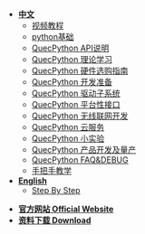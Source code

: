 <!-- docs/_sidebar.md -->

<!-- * [**QuecPython**](/) -->
<!-- * [](/) -->

* [**中文**](/zh-cn/)
   * [视频教程](https://space.bilibili.com/491326023/channel/detail?cid=150963)
   * [python基础](/zh-cn/python/)
   * [QuecPython API说明](/zh-cn/api/)
   * [QuecPython 理论学习](/zh-cn/QuecPythonTheory/)
   * [QuecPython 硬件选购指南](/zh-cn/QuecPythonHW/)
   * [QuecPython 开发准备](/zh-cn/QuecPythonPrepare/)
   * [QuecPython 驱动子系统](/zh-cn/QuecPythonSub/RTC.md)
   * [QuecPython 平台性接口](/zh-cn/QuecPythonInterface/)
   * [QuecPython 无线联网开发](/zh-cn/QuecPythonWirelessNetwork/)
   <!-- * [QuecPython 网络应用开发](/zh-cn/study/) -->
   * [QuecPython 云服务](/zh-cn/QuecPythonCloud/Aliyun.md)
   * [QuecPython 小实验](/zh-cn/QuecPythonTest/LED.md)
   <!-- * [QuecPython 应用编程框架](/zh-cn/study/) -->
   <!-- * [QuecPython Solution方案开发](/zh-cn/study/) -->
   * [QuecPython 产品开发及量产](/zh-cn/QuecPythonMP/)
   * [QuecPython FAQ&DEBUG](/zh-cn/QuecPythonFAQ&Debug/)
   * [手把手教学](/zh-cn/sbs/)
* [**English**](/en-us/)
	* [Step By Step](/en-us/sbs/)


<!--  * [**Wiki 首页 Home**](/) -->
* [**官方网站 Official Website**](//qpy.quectel.com)
* [**资料下载 Download**](//qpy.quectel.com/down.html)